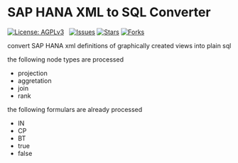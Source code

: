 # SAP HANA XML to SQL Converter

[![License: AGPLv3](https://img.shields.io/badge/License-AGPLv3-blue.svg)](http://www.gnu.org/licenses/agpl-3.0)   [![Issues](https://img.shields.io/github/issues/rello/HANA_XML-to-SQL.svg)](https://github.com/rello/HANA_XML-to-SQL/issues) [![Stars](https://img.shields.io/github/stars/rello/HANA_XML-to-SQL.svg)](https://github.com/rello/HANA_XML-to-SQL/stargazers) [![Forks](https://img.shields.io/github/forks/rello/HANA_XML-to-SQL.svg)](https://github.com/rello/HANA_XML-to-SQL/network)

convert SAP HANA xml definitions of graphically created views into plain sql

the following node types are processed
- projection
- aggretation
- join
- rank


the following formulars are already processed
- IN
- CP
- BT
- true
- false

